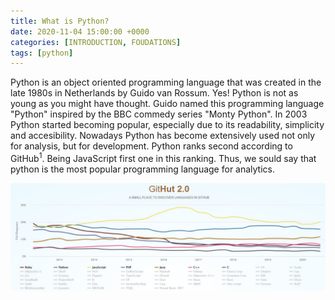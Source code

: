 ```yaml
---
title: What is Python?
date: 2020-11-04 15:00:00 +0000
categories: [INTRODUCTION, FOUDATIONS]
tags: [python]
---
```


Python is an object oriented programming language that was created in the late 1980s in Netherlands by Guido van Rossum. Yes! Python is not as young as you might have thought. Guido named this programming language "Python" inspired by the BBC commedy series "Monty Python". In 2003 Python started becoming popular, especially due to its readability, simplicity and accesibility. Nowadays Python has become extensively used not only for analysis, but for development. Python ranks second according to GitHub<sup>1</sup>. Being JavaScript first one in this ranking. Thus, we sould say that python is the most popular programming language for analytics.

![GitHub Ranking](./assets/img/posts/programming_languages_ranking_github.jpg)